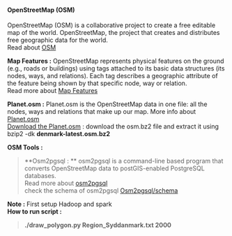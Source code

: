 #### OpenStreetMap (OSM)              
OpenStreetMap (OSM) is a collaborative project to create a free editable map of the world.  OpenStreetMap, the project that creates and distributes free geographic data for the world.      
Read about [OSM](https://wiki.openstreetmap.org/wiki/Main_Page)   

**Map Features :**  OpenStreetMap represents physical features on the ground (e.g., roads or buildings) using tags attached to its basic data structures (its nodes, ways, and relations). Each tag describes a geographic attribute of the feature being shown by that specific node, way or relation.          
Read more about [Map Features](https://wiki.openstreetmap.org/wiki/Map_Features)            

**Planet.osm :**  Planet.osm is the OpenStreetMap data in one file: all the nodes, ways and relations that make up our map.
More info about [Planet.osm](http://wiki.openstreetmap.org/wiki/Planet.osm)  
[Download the Planet.osm](http://download.geofabrik.de/) : download the osm.bz2 file and extract it using bzip2 -dk **denmark-latest.osm.bz2**

**OSM Tools :** 
> **Osm2pgsql : ** osm2pgsql is a command-line based program that converts OpenStreetMap data to postGIS-enabled PostgreSQL databases.   
Read more about [osm2pgsql](http://wiki.openstreetmap.org/wiki/Osm2pgsql)           
check the schema of osm2pgsql [Osm2pgsql/schema](http://wiki.openstreetmap.org/wiki/Osm2pgsql/schema) 


**Note :** First setup Hadoop and spark    
**How to run script :**      
>**./draw_polygon.py Region_Syddanmark.txt 2000**